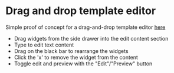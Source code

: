 # Drag and drop template editor

Simple proof of concept for a drag-and-drop template editor [here](http://tohhongxiang123.github.io/react-template-dnd)

- Drag widgets from the side drawer into the edit content section
- Type to edit text content
- Drag on the black bar to rearrange the widgets
- Click the 'x' to remove the widget from the content
- Toggle edit and preview with the "Edit"/"Preview" button

